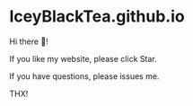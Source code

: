 # IceyBlackTea.github.io

Hi there 👋!

If you like my website, please click Star.

If you have questions, please issues me.

THX!
